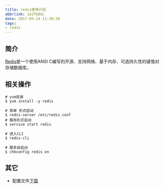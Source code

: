```yaml
---
title: redis使用介绍
abbrlink: 1e2fb0dc
date: 2017-05-24 11:38:20
tags:
- redis
---
```

## 简介

[Redis](https://zh.wikipedia.org/wiki/Redis)是一个使用ANSI C编写的开源、支持网络、基于内存、可选持久性的键值对存储数据库。

## 相关操作
```
# yum安装
$ yum install -y redis

# 简单 形式启动
$ redis-server /etc/redis.conf
# 服务形式启动
$ service start redis

# 进入CLI
$ redis-cli

# 服务自启动
$ chkconfig redis on   

```
## 其它

+ 配置文件[下载](http://download.redis.io/redis-stable/redis.conf)
    